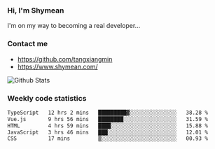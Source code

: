 ### Hi, I'm Shymean

I'm on my way to becoming a real developer...

### Contact me

- <https://github.com/tangxiangmin>
- <https://www.shymean.com/>

![Github Stats](https://github-readme-stats.vercel.app/api?username=tangxiangmin&show_icons=true&theme=dark)


###  Weekly code statistics

<!--START_SECTION:waka-->

```txt
TypeScript   12 hrs 2 mins   █████████▓░░░░░░░░░░░░░░░   38.28 %
Vue.js       9 hrs 56 mins   ████████░░░░░░░░░░░░░░░░░   31.59 %
HTML         4 hrs 59 mins   ████░░░░░░░░░░░░░░░░░░░░░   15.88 %
JavaScript   3 hrs 46 mins   ███░░░░░░░░░░░░░░░░░░░░░░   12.01 %
CSS          17 mins         ▒░░░░░░░░░░░░░░░░░░░░░░░░   00.93 %
```

<!--END_SECTION:waka-->